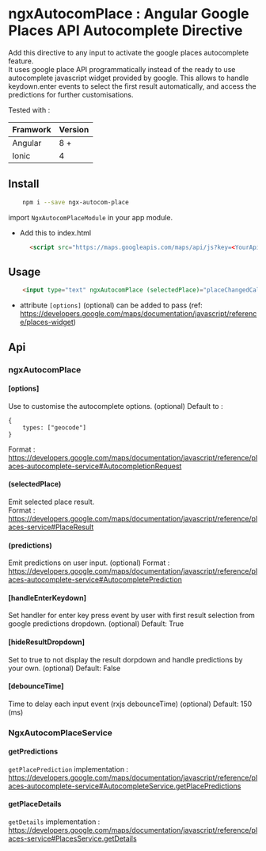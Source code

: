 # ngxAutocomPlace : Angular Google Places API Autocomplete Directive

Add this directive to any input to activate the google places autocomplete feature.  
It uses google place API programmatically instead of the ready to use autocomplete javascript widget provided by google. This allows to handle keydown.enter events to select the first result automatically, and access the predictions for further customisations.

Tested with :	

| Framwork | Version |
| -------- | -------- |
| Angular  | 8 +   |
| Ionic    | 4 |

## Install
```sh
    npm i --save ngx-autocom-place
```
import `NgxAutocomPlaceModule` in your app module.

- Add this to index.html
```html
      <script src="https://maps.googleapis.com/maps/api/js?key=<YourApiKey>&libraries=places&language=en"></script>
```

## Usage

```html
    <input type="text" ngxAutocomPlace (selectedPlace)="placeChangedCallback($event)"/>
```
- attribute `[options]` (optional) can be added to pass (ref: https://developers.google.com/maps/documentation/javascript/reference/places-widget)

## Api
### ngxAutocomPlace
#### [options]
Use to customise the autocomplete options. (optional)
Default to :
```
{
    types: ["geocode"]
}
```
Format : https://developers.google.com/maps/documentation/javascript/reference/places-autocomplete-service#AutocompletionRequest

#### (selectedPlace)
Emit selected place result.  
Format : https://developers.google.com/maps/documentation/javascript/reference/places-service#PlaceResult

#### (predictions)
Emit predictions on user input. (optional)
Format : https://developers.google.com/maps/documentation/javascript/reference/places-autocomplete-service#AutocompletePrediction

#### [handleEnterKeydown]
Set handler for enter key press event by user with first result selection from google predictions dropdown. (optional)
Default: True

#### [hideResultDropdown]
Set to true to not display the result dorpdown and handle predictions by your own. (optional)
Default: False

#### [debounceTime]
Time to delay each input event (rxjs debounceTime) (optional)
Default: 150 (ms)

### NgxAutocomPlaceService
#### getPredictions
`getPlacePrediction` implementation : https://developers.google.com/maps/documentation/javascript/reference/places-autocomplete-service#AutocompleteService.getPlacePredictions

#### getPlaceDetails
`getDetails` implementation : https://developers.google.com/maps/documentation/javascript/reference/places-service#PlacesService.getDetails